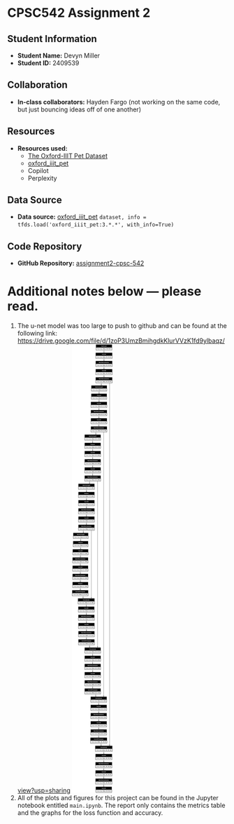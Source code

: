 

# CPSC542 Assignment 2

## Student Information

- **Student Name:** Devyn Miller
- **Student ID:** 2409539

## Collaboration

- **In-class collaborators:** Hayden Fargo (not working on the same code, but just bouncing ideas off of one another)

## Resources

- **Resources used:**
   - [The Oxford-IIIT Pet Dataset](https://www.robots.ox.ac.uk/%7Evgg/data/pets/)
   - [oxford_iiit_pet](https://www.tensorflow.org/datasets/catalog/oxford_iiit_pet)
   - Copilot
   - Perplexity

## Data Source

- **Data source:** [oxford_iiit_pet](https://www.tensorflow.org/datasets/catalog/oxford_iiit_pet) `dataset, info = tfds.load('oxford_iiit_pet:3.*.*', with_info=True)`

## Code Repository

- **GitHub Repository:** [assignment2-cpsc-542](https://github.com/devyn-miller/assignment2-cpsc-542.git)

# Additional notes below — please read.
1. The u-net model was too large to push to github and can be found at the following link: https://drive.google.com/file/d/1zoP3UmzBmihgdkKlurVVzK1fd9ylbaqz/view?usp=sharing
![Alt text](model.png?raw=true)
2. All of the plots and figures for this project can be found in the Jupyter notebook entitled `main.ipynb`. The report only contains the metrics table and the graphs for the loss function and accuracy.

